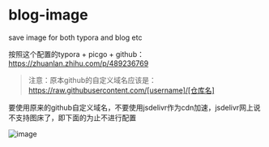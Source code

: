 # blog-image
save image for both typora and blog etc

按照这个配置的typora + picgo + github：https://zhuanlan.zhihu.com/p/489236769

> 注意：原本github的自定义域名应该是：https://raw.githubusercontent.com/[username]/[仓库名]

要使用原来的github自定义域名，不要使用jsdelivr作为cdn加速，jsdelivr网上说不支持图床了，即下面的为止不进行配置


![image](https://user-images.githubusercontent.com/105898532/169507338-332344f4-297a-4bfe-a9a0-18aa75e81bbf.png)
